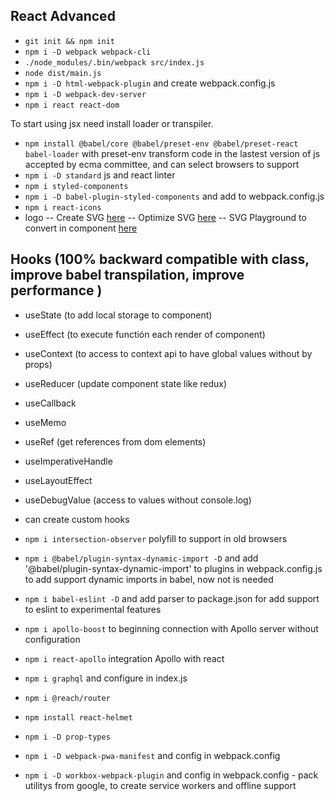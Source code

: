 ## React Advanced
- `git init && npm init`
- `npm i -D webpack webpack-cli`
- `./node_modules/.bin/webpack src/index.js`
- `node dist/main.js`
- `npm i -D html-webpack-plugin` and create webpack.config.js
- `npm i -D webpack-dev-server`
- `npm i react react-dom`

To start using jsx need install loader or transpiler.
- `npm install @babel/core @babel/preset-env @babel/preset-react babel-loader` with preset-env transform code in the lastest version of js accepted by ecma committee, and can select browsers to support
- `npm i -D standard` js and react linter
- `npm i styled-components`
- `npm i -D babel-plugin-styled-components` and add to webpack.config.js
- `npm i react-icons`
- logo
-- Create SVG [here](https://maketext.io/)
-- Optimize SVG [here](https://jakearchibald.github.io/svgomg/)
-- SVG Playground to convert in component [here](https://github.com/smooth-code/svgr)

## Hooks (100% backward compatible with class, improve babel transpilation, improve performance )
- useState (to add local storage to component)
- useEffect (to execute functión each render of component)
- useContext (to access to context api to have global values without by props)

- useReducer (update component state like redux)
- useCallback
- useMemo
- useRef (get references from dom elements)
- useImperativeHandle
- useLayoutEffect
- useDebugValue (access to values without console.log)
- can create custom hooks


- `npm i intersection-observer` polyfill to support in old browsers
- `npm i @babel/plugin-syntax-dynamic-import -D` and add '@babel/plugin-syntax-dynamic-import' to plugins in webpack.config.js to add support dynamic imports in babel, now not is needed
- `npm i babel-eslint -D` and add parser to package.json for add support to eslint to experimental features

- `npm i apollo-boost` to beginning connection with Apollo server without configuration
- `npm i react-apollo` integration Apollo with react
- `npm i graphql` and configure in index.js

- `npm i @reach/router`

- `npm install react-helmet`
- `npm i -D prop-types`
- `npm i -D webpack-pwa-manifest` and config in webpack.config
- `npm i -D workbox-webpack-plugin` and config in webpack.config - pack utilitys from google, to create service workers and offline support